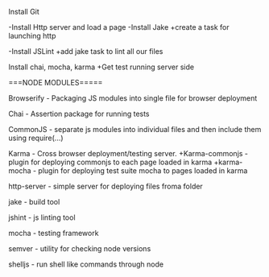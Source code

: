 Install Git

-Install Http server and load a page
-Install Jake
	+create a task for launching http

-Install JSLint
	+add jake task to lint all our files

Install chai, mocha, karma
	+Get test running server side

===NODE MODULES=====

Browserify - Packaging JS modules into single file for browser deployment

Chai - Assertion package for running tests

CommonJS - separate js modules into individual files and then include them using require(...)

Karma - Cross browser deployment/testing server.
	+Karma-commonjs - plugin for deploying commonjs to each page loaded in karma
	+karma-mocha - plugin for deploying test suite mocha to pages loaded in karma

http-server - simple server for deploying files froma  folder

jake - build tool

jshint - js linting tool

mocha - testing framework 

semver - utility for checking node versions

shelljs - run shell like commands through node
